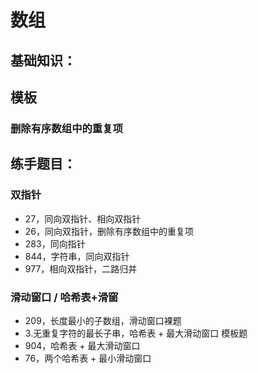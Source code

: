 # 数组

## 基础知识：

## 模板

### 删除有序数组中的重复项



## 练手题目：

### 双指针
- 27，同向双指针、相向双指针
- 26，同向双指针，删除有序数组中的重复项
- 283，同向指针
- 844，字符串，同向双指针
- 977，相向双指针，二路归并

### 滑动窗口 / 哈希表+滑窗
- 209，长度最小的子数组，滑动窗口裸题
- 3.无重复字符的最长子串，哈希表 + 最大滑动窗口 模板题
- 904，哈希表 + 最大滑动窗口
- 76，两个哈希表 + 最小滑动窗口